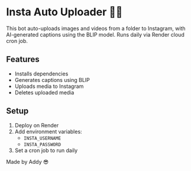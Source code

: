 # Insta Auto Uploader 🤖📸

This bot auto-uploads images and videos from a folder to Instagram, with AI-generated captions using the BLIP model.
Runs daily via Render cloud cron job.

## Features
- Installs dependencies
- Generates captions using BLIP
- Uploads media to Instagram
- Deletes uploaded media

## Setup
1. Deploy on Render
2. Add environment variables:
   - `INSTA_USERNAME`
   - `INSTA_PASSWORD`
3. Set a cron job to run daily

Made by Addy 😎
